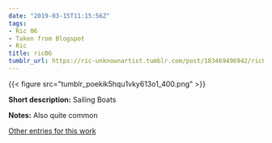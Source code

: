 ```yaml
---
date: "2019-03-15T11:15:56Z"
tags:
- Ric 06
- Taken from Blogspot
- Ric
title: ric06
tumblr_url: https://ric-unknownartist.tumblr.com/post/183469496942/ric06
---
```

{{< figure src="tumblr_poekik5hqu1vky613o1_400.png" >}} 

**Short description:** Sailing Boats

**Notes:** Also quite common

[Other entries for this work](/tags/Ric-06)

